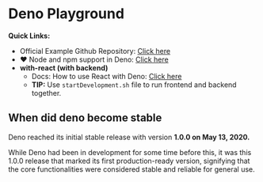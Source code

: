 # Deno Playground

**Quick Links:**
- Official Example Github Repository: [Click here](https://github.com/denoland/examples/tree/main)
- ❤️ Node and npm support in Deno: [Click here](https://docs.deno.com/runtime/fundamentals/node/)
- **with-react (with backend)**
	- Docs: How to use React with Deno: [Click here](https://docs.deno.com/runtime/tutorials/how_to_with_npm/react)
	- **TIP:** Use `startDevelopment.sh` file to run frontend and backend together.

## When did deno become stable

Deno reached its initial stable release with version **1.0.0 on May 13, 2020.**

While Deno had been in development for some time before this, it was this 1.0.0 release that marked its first production-ready version, signifying that the core functionalities were considered stable and reliable for general use.
